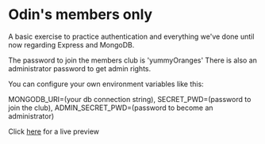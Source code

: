 # Odin's members only
A basic exercise to practice authentication and everything we've done until now regarding Express and MongoDB.

The password to join the members club is 'yummyOranges'
There is also an administrator password to get admin rights.

You can configure your own environment variables like this:

MONGODB_URI=(your db connection string),
SECRET_PWD=(password to join the club),
ADMIN_SECRET_PWD=(password to become an administrator)

Click [here](https://odin-members-only-finished-fde9e8207a9d.herokuapp.com/) for a live preview
